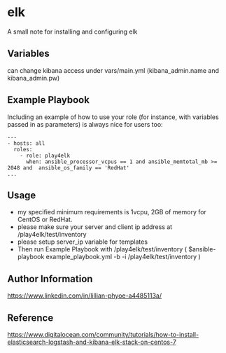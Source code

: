elk
===

A small note for installing and configuring elk

Variables
---------

can change kibana access under vars/main.yml (kibana_admin.name and kibana_admin.pw)

Example Playbook
----------------

Including an example of how to use your role (for instance, with variables passed in as parameters) is always nice for users too:

    ---
    - hosts: all
      roles:
        - role: play4elk
          when: ansible_processor_vcpus == 1 and ansible_memtotal_mb >= 2048 and  ansible_os_family == 'RedHat'
    ...
 
Usage
-----
- my specified minimum requirements is 1vcpu, 2GB of memory for CentOS or RedHat.
- please make sure your server and client ip address at /play4elk/test/inventory
- please setup server_ip variable for templates
- Then run Example Playbook with /play4elk/test/inventory ( $ansible-playbook example_playbook.yml -b -i /play4elk/test/inventory )

Author Information
------------------

https://www.linkedin.com/in/lillian-phyoe-a4485113a/


Reference
---------
https://www.digitalocean.com/community/tutorials/how-to-install-elasticsearch-logstash-and-kibana-elk-stack-on-centos-7
